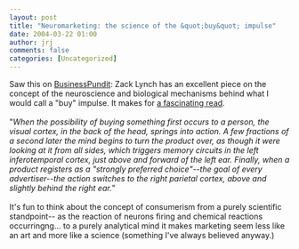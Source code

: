 ```yaml
---
layout: post
title: "Neuromarketing: the science of the &quot;buy&quot; impulse"
date: 2004-03-22 01:00
author: jrj
comments: false
categories: [Uncategorized]
---
```

Saw this on <a href="http://www.businesspundit.com/archives/001224.html" target="_blank">BusinessPundit</a>: Zack Lynch has an excellent piece on the concept of the neuroscience and biological mechanisms behind what I would call a "buy" impulse. It makes for <a href="http://www.corante.com/brainwaves/archives/002552.html" target="_blank">a fascinating read</a>.<br /><br />"*When the possibility of buying something first occurs to a person, the visual cortex, in the back of the head, springs into action. A few fractions of a second later the mind begins to turn the product over, as though it were looking at it from all sides, which triggers memory circuits in the left inferotemporal cortex, just above and forward of the left ear. Finally, when a product registers as a "strongly preferred choice"--the goal of every advertiser--the action switches to the right parietal cortex, above and slightly behind the right ear.*"<br /><br />It's fun to think about the concept of consumerism from a purely scientific standpoint-- as the reaction of neurons firing and chemical reactions occurringng... to a purely analytical mind it makes marketing seem less like an art and more like a science (something I've always believed anyway.)
